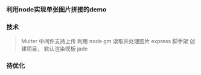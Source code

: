 ### 利用node实现单张图片拼接的demo
### 技术
> Multer 中间件支持上传
> 利用 node gm 读取并处理图片 
> express 脚手架 创建项目， 默认渲染模板 jade

### 待优化
